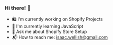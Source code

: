 ### Hi there! 👋

- 🛍 I'm currently working on Shopify Projects 
- 🍒 I'm currently learning JavaScript
- 💬 Ask me about Shopify Store Setup
- 📬 How to reach me: isaac.wellish@gmail.com
